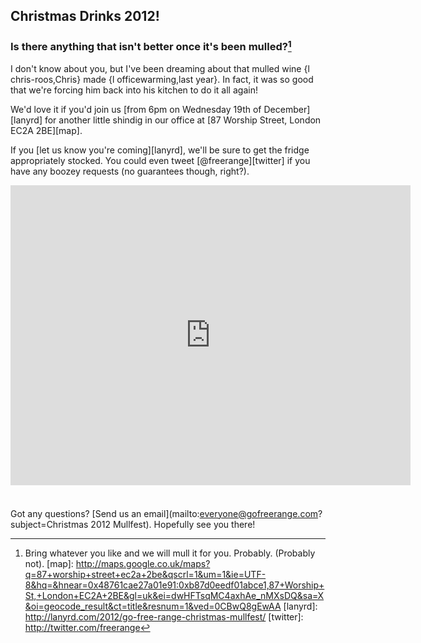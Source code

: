 Christmas Drinks 2012!
-----

### Is there anything that isn't better once it's been mulled?[^1]


I don't know about you, but I've been dreaming about that mulled wine {l chris-roos,Chris} made {l officewarming,last year}. In fact, it was so good that we're forcing him back into his kitchen to do it all again!

We'd love it if you'd join us [from 6pm on Wednesday 19th of December][lanyrd] for another little shindig in our office at [87 Worship Street, London EC2A 2BE][map].

If you [let us know you're coming][lanyrd], we'll be sure to get the fridge appropriately stocked. You could even tweet [@freerange][twitter] if you have any boozey requests (no guarantees though, right?).


<iframe width="640" height="480" frameborder="0" scrolling="no" marginheight="0" marginwidth="0" src="http://maps.google.co.uk/maps/ms?gl=uk&amp;hl=en&amp;mpa=0&amp;ctz=0&amp;mpf=0&amp;ie=UTF8&amp;msa=0&amp;msid=210824517716067281896.0004b1edb21020be10fcb&amp;t=m&amp;vpsrc=0&amp;ll=51.522062,-0.082397&amp;spn=0.003204,0.006866&amp;z=17&amp;output=embed" style="margin-bottom: 1.6em"></iframe>

Got any questions? [Send us an email](mailto:everyone@gofreerange.com?subject=Christmas 2012 Mullfest). Hopefully see you there!

[^1]: Bring whatever you like and we will mull it for you. Probably. (Probably not).
[map]: http://maps.google.co.uk/maps?q=87+worship+street+ec2a+2be&qscrl=1&um=1&ie=UTF-8&hq=&hnear=0x48761cae27a01e91:0xb87d0eedf01abce1,87+Worship+St,+London+EC2A+2BE&gl=uk&ei=dwHFTsqMC4axhAe_nMXsDQ&sa=X&oi=geocode_result&ct=title&resnum=1&ved=0CBwQ8gEwAA
[lanyrd]: http://lanyrd.com/2012/go-free-range-christmas-mullfest/
[twitter]: http://twitter.com/freerange
